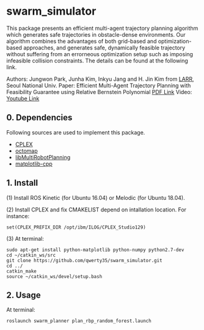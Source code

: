 # swarm_simulator

This package presents an efficient multi-agent trajectory planning algorithm which generates safe trajectories in obstacle-dense environments. 
Our algorithm combines the advantages of both grid-based and optimization-based approaches, and generates safe, dynamically feasible trajectory without suffering from an errorneous optimization setup such as imposing infeasible collision constraints.
The details can be found at the following link.

Authors: Jungwon Park, Junha Kim, Inkyu Jang and H. Jin Kim from [LARR](http://larr.snu.ac.kr/), Seoul National Univ.
Paper: Efficient Multi-Agent Trajectory Planning with Feasibility Guarantee using Relative Bernstein Polynomial [PDF Link](https://arxiv.org/abs/1909.10219)
Video: [Youtube Link](https://www.youtube.com/watch?v=0koj-AlIbbI&list=PLdzwkGI22JhXa63sRb8zPTK3ZNFRmkdIu&index=2&t=0s)

## 0. Dependencies
Following sources are used to implement this package.
- [CPLEX](https://www.ibm.com/products/ilog-cplex-optimization-studio/resources)
- [octomap](https://github.com/OctoMap/octomap)
- [libMultiRobotPlanning](https://github.com/whoenig/libMultiRobotPlanning)
- [matplotlib-cpp](https://github.com/lava/matplotlib-cpp)

## 1. Install
(1) Install ROS Kinetic (for Ubuntu 16.04) or Melodic (for Ubuntu 18.04).

(2) Install CPLEX and fix CMAKELIST depend on intallation location. For instance:
```
set(CPLEX_PREFIX_DIR /opt/ibm/ILOG/CPLEX_Studio129)
```

(3) At terminal:
```
sudo apt-get install python-matplotlib python-numpy python2.7-dev
cd ~/catkin_ws/src
git clone https://github.com/qwerty35/swarm_simulator.git
cd ../
catkin_make
source ~/catkin_ws/devel/setup.bash
```

## 2. Usage
At terminal:
```
roslaunch swarm_planner plan_rbp_random_forest.launch
```
